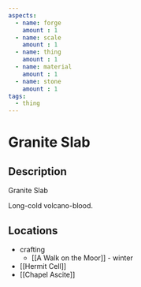 ```yaml
---
aspects: 
  - name: forge
    amount : 1
  - name: scale
    amount : 1
  - name: thing
    amount : 1
  - name: material
    amount : 1
  - name: stone
    amount : 1
tags:
  - thing
---
```


# Granite Slab

## Description
Granite Slab

Long-cold volcano-blood.
## Locations
- crafting 
	- [[A Walk on the Moor]] - winter
- [[Hermit Cell]]
- [[Chapel Ascite]]